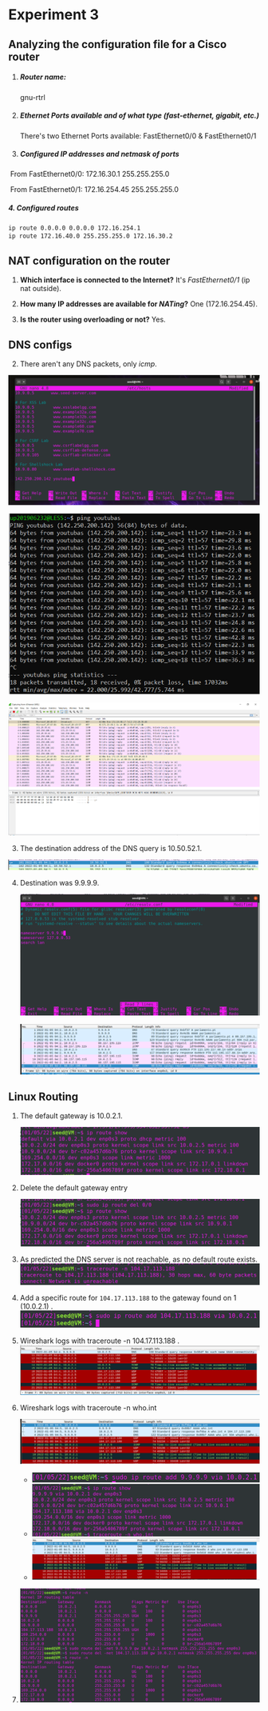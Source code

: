 # Experiment 3

## Analyzing the configuration file for a Cisco router

1. ##### Router name:

   gnu-rtrl

2. ##### Ethernet Ports available and of what type (fast-ethernet, gigabit, etc.)

   There's two Ethernet Ports available: FastEthernet0/0 & FastEthernet0/1

3. ##### Configured IP addresses and netmask of ports

​        From FastEthernet0/0: 172.16.30.1 255.255.255.0

​        From FastEthernet0/1: 172.16.254.45 255.255.255.0

#####    4. Configured routes

```
ip route 0.0.0.0 0.0.0.0 172.16.254.1
ip route 172.16.40.0 255.255.255.0 172.16.30.2
```

##  NAT configuration on the router

1. **Which interface is connected to the Internet?**
      It's *FastEthernet0/1* (ip nat outside).

2. **How many IP addresses are available for *NATing*?**
   One (172.16.254.45).
3. **Is the router using overloading or not?**
   Yes.

## DNS configs

2. There aren't any DNS packets, only *icmp*.

![DNS](screenshots/exp3/1.png)

![DNS](screenshots/exp3/2.png)

![DNS](screenshots/exp3/3.png)

3. The destination address of the DNS query is 10.50.52.1.

![DNS](screenshots/exp3/4.png)

4. Destination was 9.9.9.9.

   ![DNS](screenshots/exp3/5.png)

   ![DNS](screenshots/exp3/6.png)

## Linux Routing

1. The default gateway is 10.0.2.1.

   ![DNS](screenshots/exp3/7.png)

2. Delete the default gateway entry

   ![DNS](screenshots/exp3/8.png)

3. As predicted the DNS server is not reachable, as no default route exists.
   ![DNS](screenshots/exp3/9.png)

4. Add a specific route for `104.17.113.188` to the gateway found on 1 (10.0.2.1) .
   ![DNS](screenshots/exp3/10.png)

5. Wireshark logs with traceroute -n 104.17.113.188 .
   ![DNS](screenshots/exp3/11.png)

6. Wireshark logs with traceroute -n who.int

   ![DNS](screenshots/exp3/12.png)

   - ![DNS](screenshots/exp3/13.png)
   - ![DNS](screenshots/exp3/14.png)
   - ![DNS](screenshots/exp3/15.png)

   

7. ![DNS](screenshots/exp3/16.png)

   

